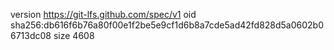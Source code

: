 version https://git-lfs.github.com/spec/v1
oid sha256:db616f6b76a80f00e1f2be5e9cf1d6b8a7cde5ad42fd828d5a0602b06713dc08
size 4608
